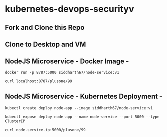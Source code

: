 # kubernetes-devops-securityv  

## Fork and Clone this Repo  

## Clone to Desktop and VM

## NodeJS Microservice - Docker Image -
`docker run -p 8787:5000 siddharth67/node-service:v1`

`curl localhost:8787/plusone/99`
 
## NodeJS Microservice - Kubernetes Deployment -
`kubectl create deploy node-app --image siddharth67/node-service:v1`

`kubectl expose deploy node-app --name node-service --port 5000 --type ClusterIP`

`curl node-service-ip:5000/plusone/99`
